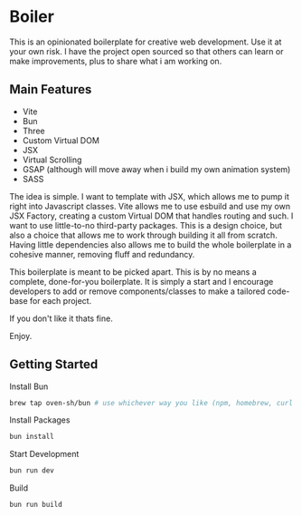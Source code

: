 # Boiler

This is an opinionated boilerplate for creative web development. Use it at your own risk. I have the project open sourced so that others can learn or make improvements, plus to share what i am working on.

## Main Features

- Vite
- Bun
- Three
- Custom Virtual DOM
- JSX
- Virtual Scrolling
- GSAP (although will move away when i build my own animation system)
- SASS

The idea is simple. I want to template with JSX, which allows me to pump it right into Javascript classes. Vite allows me to use esbuild and use my own JSX Factory, creating a custom Virtual DOM that handles routing and such. I want to use little-to-no third-party packages. This is a design choice, but also a choice that allows me to work through building it all from scratch. Having little dependencies also allows me to build the whole boilerplate in a cohesive manner, removing fluff and redundancy.

This boilerplate is meant to be picked apart. This is by no means a complete, done-for-you boilerplate. It is simply a start and I encourage developers to add or remove components/classes to make a tailored code-base for each project.

If you don't like it thats fine.

Enjoy.

## Getting Started

Install Bun

```bash
brew tap oven-sh/bun # use whichever way you like (npm, homebrew, curl ) https://bun.sh/docs/installation
```

Install Packages

```bash
bun install
```

Start Development

```bash
bun run dev
```

Build

```bash
bun run build
```
